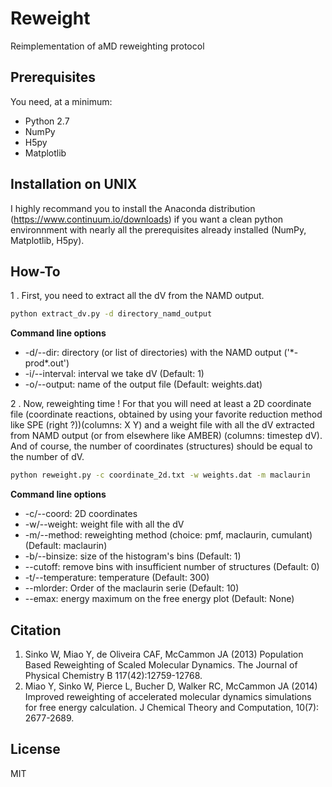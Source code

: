 # Reweight
Reimplementation of aMD reweighting protocol

## Prerequisites

You need, at a minimum:

* Python 2.7
* NumPy
* H5py
* Matplotlib

## Installation on UNIX

I highly recommand you to install the Anaconda distribution (https://www.continuum.io/downloads) if you want a clean python environnment with nearly all the prerequisites already installed (NumPy, Matplotlib, H5py).

## How-To
1 . First, you need to extract all the dV from the NAMD output.
```bash
python extract_dv.py -d directory_namd_output
```
**Command line options**
* -d/--dir: directory  (or list of directories) with the NAMD output ('\*-prod\*.out')
* -i/--interval: interval we take dV (Default: 1)
* -o/--output: name of the output file (Default: weights.dat)

2 . Now, reweighting time ! For that you will need at least a 2D coordinate file (coordinate reactions, obtained by using your favorite reduction method like SPE (right ?))(columns: X Y) and a weight file with all the dV extracted from NAMD output (or from elsewhere like AMBER) (columns: timestep dV). And of course, the number of coordinates (structures) should be equal to the number of dV.
```bash
python reweight.py -c coordinate_2d.txt -w weights.dat -m maclaurin
```
**Command line options**
* -c/--coord: 2D coordinates
* -w/--weight: weight file with all the dV
* -m/--method: reweighting method (choice: pmf, maclaurin, cumulant) (Default: maclaurin)
* -b/--binsize: size of the histogram's bins (Default: 1)
* --cutoff: remove bins with insufficient number of structures (Default: 0)
* -t/--temperature: temperature (Default: 300)
* --mlorder: Order of the maclaurin serie (Default: 10)
* --emax: energy maximum on the free energy plot (Default: None)

## Citation
1. Sinko W, Miao Y, de Oliveira CAF, McCammon JA (2013) Population Based Reweighting of Scaled Molecular Dynamics. The Journal of Physical Chemistry B 117(42):12759-12768.
2. Miao Y, Sinko W, Pierce L, Bucher D, Walker RC, McCammon JA (2014) Improved reweighting of accelerated molecular dynamics simulations for free energy calculation. J Chemical Theory and Computation, 10(7): 2677-2689.

## License
MIT